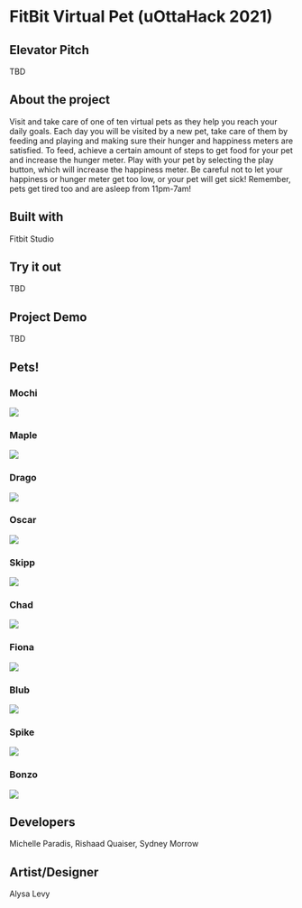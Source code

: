 # FitBit Virtual Pet (uOttaHack 2021)

## Elevator Pitch
TBD

## About the project
Visit and take care of one of ten virtual pets as they help you reach your daily goals.
Each day you will be visited by a new pet, take care of them by feeding and playing and making sure their hunger and happiness meters are satisfied. To feed, achieve a certain amount of steps to get food for your pet and increase the hunger meter. Play with your pet by selecting the play button, which will increase the happiness meter. Be careful not to let your happiness or hunger meter get too low, or your pet will get sick! Remember, pets get tired too and are asleep from 11pm-7am!


## Built with
Fitbit Studio

## Try it out
TBD

## Project Demo
TBD

## Pets!

### Mochi
![](gifs/Default/mochi.gif)

### Maple
![](gifs/Default/maple.gif)

### Drago
![](gifs/Default/drago.gif)

### Oscar
![](gifs/Default/otto.gif)

### Skipp
![](gifs/Default/seal.gif)

### Chad
![](gifs/Default/turtle.gif)

### Fiona
![](gifs/Default/fiona.gif)

### Blub
![](gifs/Default/blubb.gif)

### Spike
![](gifs/Default/shade.gif)

### Bonzo
![](gifs/Default/bonzo.gif)

## Developers
Michelle Paradis, Rishaad Quaiser, Sydney Morrow

## Artist/Designer
Alysa Levy
